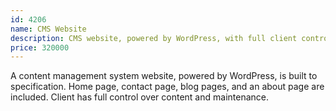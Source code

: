```yaml
---
id: 4206
name: CMS Website
description: CMS website, powered by WordPress, with full client control of content.
price: 320000
---
```


A content management system website, powered by WordPress, is built to specification. Home page, contact page, blog pages, and an about page are included. Client has full control over content and maintenance.
